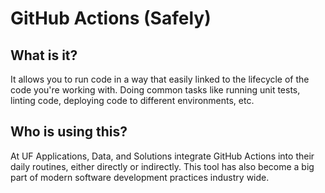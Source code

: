 # GitHub Actions (Safely)

## What is it?

It allows you to run code in a way that easily linked to the lifecycle of the code you're working with. Doing common tasks like running unit tests, linting code, deploying code to different environments, etc. 

## Who is using this?

At UF Applications, Data, and Solutions integrate GitHub Actions into their daily routines, either directly or indirectly. This tool has also become a big part of modern software development practices industry wide. 

